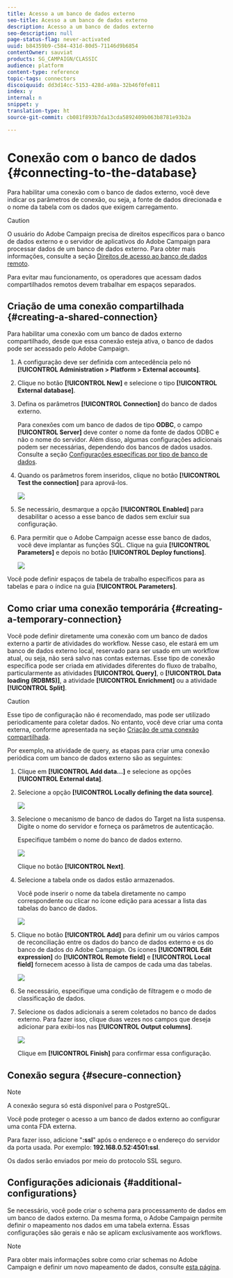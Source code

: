 ```yaml
---
title: Acesso a um banco de dados externo
seo-title: Acesso a um banco de dados externo
description: Acesso a um banco de dados externo
seo-description: null
page-status-flag: never-activated
uuid: b84359b9-c584-431d-80d5-71146d9b6854
contentOwner: sauviat
products: SG_CAMPAIGN/CLASSIC
audience: platform
content-type: reference
topic-tags: connectors
discoiquuid: dd3d14cc-5153-428d-a98a-32b46f0fe811
index: y
internal: n
snippet: y
translation-type: ht
source-git-commit: cb081f893b7da13cda5892409b063b8781e93b2a

---
```



# Conexão com o banco de dados {#connecting-to-the-database}

Para habilitar uma conexão com o banco de dados externo, você deve indicar os parâmetros de conexão, ou seja, a fonte de dados direcionada e o nome da tabela com os dados que exigem carregamento.

>[!CAUTION]
>
>O usuário do Adobe Campaign precisa de direitos específicos para o banco de dados externo e o servidor de aplicativos do Adobe Campaign para processar dados de um banco de dados externo. Para obter mais informações, consulte a seção [Direitos de acesso ao banco de dados remoto](../../platform/using/remote-database-access-rights.md).
>
>Para evitar mau funcionamento, os operadores que acessam dados compartilhados remotos devem trabalhar em espaços separados.

## Criação de uma conexão compartilhada {#creating-a-shared-connection}

Para habilitar uma conexão com um banco de dados externo compartilhado, desde que essa conexão esteja ativa, o banco de dados pode ser acessado pelo Adobe Campaign.

1. A configuração deve ser definida com antecedência pelo nó **[!UICONTROL Administration > Platform > External accounts]**.
1. Clique no botão **[!UICONTROL New]** e selecione o tipo **[!UICONTROL External database]**.
1. Defina os parâmetros **[!UICONTROL Connection]** do banco de dados externo.

   Para conexões com um banco de dados de tipo **ODBC**, o campo **[!UICONTROL Server]** deve conter o nome da fonte de dados ODBC e não o nome do servidor. Além disso, algumas configurações adicionais podem ser necessárias, dependendo dos bancos de dados usados. Consulte a seção [Configurações específicas por tipo de banco de dados](../../platform/using/specific-configuration-database.md).

1. Quando os parâmetros forem inseridos, clique no botão **[!UICONTROL Test the connection]** para aprová-los.

   ![](assets/wf-external-account-create.png)

1. Se necessário, desmarque a opção **[!UICONTROL Enabled]** para desabilitar o acesso a esse banco de dados sem excluir sua configuração.
1. Para permitir que o Adobe Campaign acesse esse banco de dados, você deve implantar as funções SQL. Clique na guia **[!UICONTROL Parameters]** e depois no botão **[!UICONTROL Deploy functions]**.

   ![](assets/wf-external-account-functions.png)

Você pode definir espaços de tabela de trabalho específicos para as tabelas e para o índice na guia **[!UICONTROL Parameters]**.

## Como criar uma conexão temporária {#creating-a-temporary-connection}

Você pode definir diretamente uma conexão com um banco de dados externo a partir de atividades do workflow. Nesse caso, ele estará em um banco de dados externo local, reservado para ser usado em um workflow atual, ou seja, não será salvo nas contas externas. Esse tipo de conexão específica pode ser criada em atividades diferentes do fluxo de trabalho, particularmente as atividades **[!UICONTROL Query]**, o **[!UICONTROL Data loading (RDBMS)]**, a atividade **[!UICONTROL Enrichment]** ou a atividade **[!UICONTROL Split]**.

>[!CAUTION]
>
>Esse tipo de configuração não é recomendado, mas pode ser utilizado periodicamente para coletar dados. No entanto, você deve criar uma conta externa, conforme apresentada na seção [Criação de uma conexão compartilhada](#creating-a-shared-connection).

Por exemplo, na atividade de query, as etapas para criar uma conexão periódica com um banco de dados externo são as seguintes:

1. Clique em **[!UICONTROL Add data...]** e selecione as opções **[!UICONTROL External data]**.
1. Selecione a opção **[!UICONTROL Locally defining the data source]**.

   ![](assets/wf_add_data_local_external_data.png)

1. Selecione o mecanismo de banco de dados do Target na lista suspensa. Digite o nome do servidor e forneça os parâmetros de autenticação.

   Especifique também o nome do banco de dados externo.

   ![](assets/wf_add_data_local_external_data_param.png)

   Clique no botão **[!UICONTROL Next]**.

1. Selecione a tabela onde os dados estão armazenados.

   Você pode inserir o nome da tabela diretamente no campo correspondente ou clicar no ícone edição para acessar a lista das tabelas do banco de dados.

   ![](assets/wf_add_data_local_external_data_select_table.png)

1. Clique no botão **[!UICONTROL Add]** para definir um ou vários campos de reconciliação entre os dados do banco de dados externo e os do banco de dados do Adobe Campaign. Os ícones **[!UICONTROL Edit expression]** do **[!UICONTROL Remote field]** e **[!UICONTROL Local field]** fornecem acesso à lista de campos de cada uma das tabelas.

   ![](assets/wf_add_data_local_external_data_join.png)

1. Se necessário, especifique uma condição de filtragem e o modo de classificação de dados.
1. Selecione os dados adicionais a serem coletados no banco de dados externo. Para fazer isso, clique duas vezes nos campos que deseja adicionar para exibi-los nas **[!UICONTROL Output columns]**.

   ![](assets/wf_add_data_local_external_data_select.png)

   Clique em **[!UICONTROL Finish]** para confirmar essa configuração.

## Conexão segura {#secure-connection}

>[!NOTE]
>
>A conexão segura só está disponível para o PostgreSQL.

Você pode proteger o acesso a um banco de dados externo ao configurar uma conta FDA externa.

Para fazer isso, adicione &quot;**:ssl**&quot; após o endereço e o endereço do servidor da porta usada. Por exemplo: **192.168.0.52:4501:ssl**.

Os dados serão enviados por meio do protocolo SSL seguro.

## Configurações adicionais {#additional-configurations}

Se necessário, você pode criar o schema para processamento de dados em um banco de dados externo. Da mesma forma, o Adobe Campaign permite definir o mapeamento nos dados em uma tabela externa. Essas configurações são gerais e não se aplicam exclusivamente aos workflows.

>[!NOTE]
>
>Para obter mais informações sobre como criar schemas no Adobe Campaign e definir um novo mapeamento de dados, consulte [esta página](../../configuration/using/about-schema-edition.md).